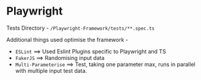# Playwright

Tests Directory - 
`/Playwright-Framework/tests/**.spec.ts`

Additional things used optimise the framework -

- `ESLint`             ==>   Used Eslint Plugins specific to Playwright and TS 
- `FakerJS`            ==>   Randomising input data
- `Multi-Parameterise` ==>   Test, taking one parameter max, runs in parallel with multiple input test data.


